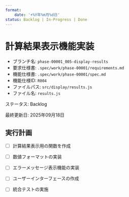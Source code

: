 ```yaml
---
format:
    date: '+%Y年%m月%d日'
status: Backlog | In-Progress | Done
---
```


# 計算結果表示機能実装

<!--
Example

- **phase-number**: phase-00001, phase-00002, ...
- **dir-name**: 001-feature-name, 002-feature-name, ...
-->

- ブランチ名: `phase-00001_005-display-results`
- 要求仕様書: `.spec/work/phase-00001/requirements.md`
- 機能仕様書: `.spec/work/phase-00001/spec.md`
- 機能仕様ID: `R004`
- ファイルパス: `src/display/results.js`
- ファイル名: `results.js`

ステータス: Backlog

最終更新日: 2025年09月18日

## 実行計画

<!--

Example

- [] To-Be item
- [] To-Be item
- [] To-Be item
- [] To-Be item
- [] To-Be item

-->

- [ ] 計算結果表示用の関数を作成
- [ ] 数値フォーマットの実装
- [ ] エラーメッセージ表示機能の実装
- [ ] ユーザーインターフェースの作成
- [ ] 統合テストの実施

